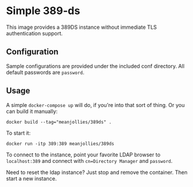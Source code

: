 Simple 389-ds 
=============

This image provides a 389DS instance without immediate TLS authentication support.

## Configuration
Sample configurations are provided under the included conf directory. All default passwords are `password`.

## Usage

A simple `docker-compose up` will do, if you're into that sort of thing. Or you can build it manually:

```
docker build --tag="meanjollies/389ds" .
```

To start it:

```
docker run -itp 389:389 meanjollies/389ds
```

To connect to the instance, point your favorite LDAP browser to `localhost:389` and connect with `cn=Directory Manager` and `password`.

Need to reset the ldap instance? Just stop and remove the container. Then start a new instance.
